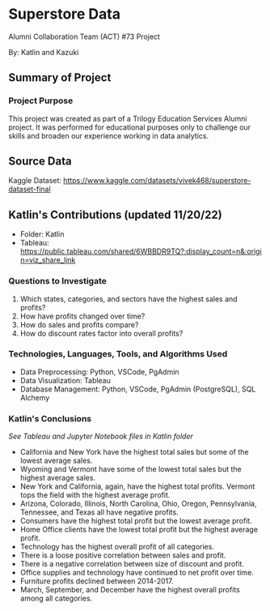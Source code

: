 # Superstore Data
Alumni Collaboration Team (ACT) #73 Project

By: Katlin and Kazuki

## Summary of Project
### Project Purpose
This project was created as part of a Trilogy Education Services Alumni project. It was performed for educational purposes only to challenge our skills and broaden our experience working in data analytics.

## Source Data
Kaggle Dataset: https://www.kaggle.com/datasets/vivek468/superstore-dataset-final

## Katlin's Contributions (updated 11/20/22)
- Folder: Katlin 
- Tableau: https://public.tableau.com/shared/6WBBDR9TQ?:display_count=n&:origin=viz_share_link

### Questions to Investigate
1. Which states, categories, and sectors have the highest sales and profits?
2. How have profits changed over time?
3. How do sales and profits compare?
4. How do discount rates factor into overall profits?

### Technologies, Languages, Tools, and Algorithms Used
- Data Preprocessing: Python, VSCode, PgAdmin 
- Data Visualization: Tableau 
- Database Management: Python, VSCode, PgAdmin (PostgreSQL), SQL Alchemy

### Katlin's Conclusions
*See Tableau and Jupyter Notebook files in Katlin folder*
- California and New York have the highest total sales but some of the lowest average sales.
- Wyoming and Vermont have some of the lowest total sales but the highest average sales.
- New York and California, again, have the highest total profits. Vermont tops the field with the highest average profit.
- Arizona, Colorado, Illinois, North Carolina, Ohio, Oregon, Pennsylvania, Tennessee, and Texas all have negative profits.
- Consumers have the highest total profit but the lowest average profit.
- Home Office clients have the lowest total profit but the highest average profit.
- Technology has the highest overall profit of all categories.
- There is a loose positive correlation between sales and profit.
- There is a negative correlation between size of discount and profit.
- Office supplies and technology have continued to net profit over time.
- Furniture profits declined between 2014-2017.
- March, September, and December have the highest overall profits among all categories.
